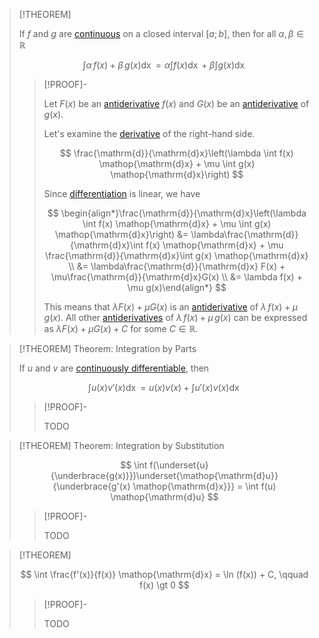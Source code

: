 >[!THEOREM]
>
>If $f$ and $g$ are [continuous](../../Real%20Functions/Continuity/Continuity.md) on a closed interval $[a;b]$, then for all $\alpha, \beta \in \mathbb{R}$
>
>$$\int \alpha \, f(x) + \beta \, g(x) \mathop{\mathrm{d}x} = \alpha \int f(x) \mathop{\mathrm{d}x} + \beta \int g(x) \mathop{\mathrm{d}x}$$
>
>>[!PROOF]-
>>
>>Let $F(x)$ be an [antiderivative](Antiderivative.md) $f(x)$ and $G(x)$ be an [antiderivative](Antiderivative.md) of $g(x)$.
>> 
>>Let's examine the [derivative](../../Differentiation/Differentiability%20of%20Real%20Functions.md) of the right-hand side.
>> 
>>$$
>>\frac{\mathrm{d}}{\mathrm{d}x}\left(\lambda \int f(x) \mathop{\mathrm{d}x} + \mu \int g(x) \mathop{\mathrm{d}x}\right)
>>$$
>> 
>>Since [differentiation](../../Differentiation/Differentiation%20Rules.md) is linear, we have
>> 
>>$$
>>\begin{align*}\frac{\mathrm{d}}{\mathrm{d}x}\left(\lambda \int f(x) \mathop{\mathrm{d}x} + \mu \int g(x) \mathop{\mathrm{d}x}\right) &= \lambda\frac{\mathrm{d}}{\mathrm{d}x}\int f(x) \mathop{\mathrm{d}x} + \mu \frac{\mathrm{d}}{\mathrm{d}x}\int g(x) \mathop{\mathrm{d}x} \\ &= \lambda\frac{\mathrm{d}}{\mathrm{d}x} F(x) + \mu\frac{\mathrm{d}}{\mathrm{d}x}G(x) \\ &= \lambda f(x) + \mu g(x)\end{align*}
>>$$
>> 
>>This means that $\lambda F(x) + \mu G(x)$ is an [antiderivative](Antiderivative.md) of $\lambda \, f(x) + \mu \, g(x)$. All other [antiderivatives](Antiderivative.md) of $\lambda \, f(x) + \mu \, g(x)$ can be expressed as $\lambda F(x) + \mu G(x) + C$ for some $C\in \mathbb{R}$.
>>
>

>[!THEOREM] Theorem: Integration by Parts
>
>If $u$ and $v$ are [continuously differentiable](../../Differentiation/Differentiability%20of%20Real%20Functions.md), then
>
>$$\int u(x) v'(x) \mathop{\mathrm{d}x} = u(x)v(x) + \int u'(x)v(x) \mathop{\mathrm{d}x}$$
>
>>[!PROOF]-
>>
>>TODO

>[!THEOREM] Theorem: Integration by Substitution
>
>$$
>\int f(\underset{u}{\underbrace{g(x)}})\underset{\mathop{\mathrm{d}u}}{\underbrace{g'(x) \mathop{\mathrm{d}x}}} = \int f(u) \mathop{\mathrm{d}u}
>$$
>
>>[!PROOF]-
>>
>>TODO
>>
>

>[!THEOREM]
>
>$$
>\int \frac{f'(x)}{f(x)} \mathop{\mathrm{d}x} = \ln (f(x)) + C, \qquad f(x) \gt  0
>$$
>
>>[!PROOF]-
>>
>>TODO
>>
>